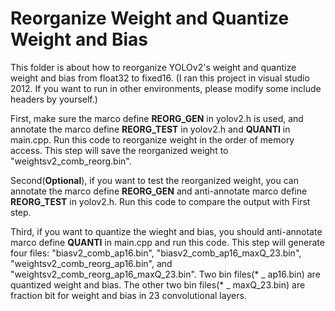 # Reorganize Weight and Quantize Weight and Bias
This folder is about how to reorganize YOLOv2's weight and quantize weight and bias from float32 to fixed16. (I ran this project in visual studio 2012. If you want to run in other environments, please modify some include headers by yourself.)

First, make sure the marco define __REORG_GEN__ in yolov2.h is used, and annotate the marco define __REORG_TEST__ in yolov2.h and __QUANTI__ in main.cpp. Run this code to reorganize weight in the order of memory access. This step will save the reorganized weight to "weightsv2_comb_reorg.bin".

Second(__Optional__), if you want to test the reorganized weight, you can annotate the marco define __REORG_GEN__ and anti-annotate marco define __REORG_TEST__ in yolov2.h. Run this code to compare the output with First step.

Third, if you want to quantize the wieght and bias, you should anti-annotate marco define __QUANTI__ in main.cpp and run this code. This step will generate four files: "biasv2_comb_ap16.bin",  "biasv2_comb_ap16_maxQ_23.bin", "weightsv2_comb_reorg_ap16.bin", and "weightsv2_comb_reorg_ap16_maxQ_23.bin". Two bin files(* _ ap16.bin) are quantized weight and bias. The other two bin files(* _ maxQ_23.bin) are fraction bit for weight and bias in 23 convolutional layers.

